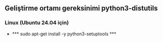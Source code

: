 

## Geliştirme ortamı gereksinimi python3-distutils
### Linux (Ubuntu 24.04 için) 
- *** sudo apt-get install -y python3-setuptools *** 
